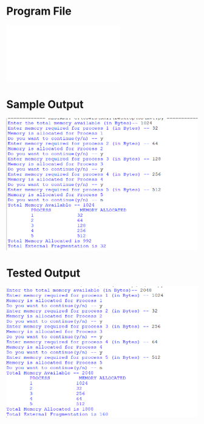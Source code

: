 # Program File
![Program File](mvt_LE_515.py)
# Sample Output
![Sample Output](SampleOutput.PNG)
# Tested Output
![Tested Output](TestedOutput.PNG)
